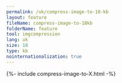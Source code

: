 ```yaml
---
permalink: /uk/compress-image-to-18-kb
layout: feature
fileName: compress-image-to-18kb
folderName: feature
tool: imgcompression
lang: uk
size: 18
type: kb
nointernationalization: true
---
```

{%- include compress-image-to-X.html -%}       
